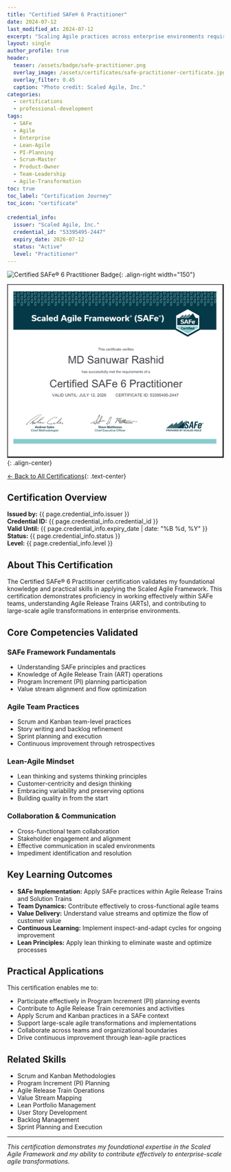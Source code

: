 ```yaml
---
title: "Certified SAFe® 6 Practitioner"
date: 2024-07-12
last_modified_at: 2024-07-12
excerpt: "Scaling Agile practices across enterprise environments requires more than theory—it demands practical expertise in leading transformation. My SAFe® 6 Practitioner certification journey provided deep insights into Lean-Agile principles, PI Planning, and delivering value at scale in complex organizational structures."
layout: single
author_profile: true
header:
  teaser: /assets/badge/safe-practitioner.png
  overlay_image: /assets/certificates/safe-practitioner-certificate.jpg
  overlay_filter: 0.45
  caption: "Photo credit: Scaled Agile, Inc."
categories:
  - certifications
  - professional-development
tags:
  - SAFe
  - Agile
  - Enterprise
  - Lean-Agile
  - PI-Planning
  - Scrum-Master
  - Product-Owner
  - Team-Leadership
  - Agile-Transformation
toc: true
toc_label: "Certification Journey"
toc_icon: "certificate"

credential_info:
  issuer: "Scaled Agile, Inc."
  credential_id: "53395495-2447"
  expiry_date: 2026-07-12
  status: "Active"
  level: "Practitioner"
---
```


![Certified SAFe® 6 Practitioner Badge](/assets/badge/safe-practitioner.png){: .align-right width="150"}

![SAFe Practitioner Certificate](/assets/certificates/safe-practitioner-certificate.jpg)
{: .align-center}

[← Back to All Certifications](/certifications/){: .text-center}

## Certification Overview

**Issued by:** {{ page.credential_info.issuer }}  
**Credential ID:** {{ page.credential_info.credential_id }}  
**Valid Until:** {{ page.credential_info.expiry_date | date: "%B %d, %Y" }}  
**Status:** {{ page.credential_info.status }}  
**Level:** {{ page.credential_info.level }}

## About This Certification

The Certified SAFe® 6 Practitioner certification validates my foundational knowledge and practical skills in applying the Scaled Agile Framework. This certification demonstrates proficiency in working effectively within SAFe teams, understanding Agile Release Trains (ARTs), and contributing to large-scale agile transformations in enterprise environments.

## Core Competencies Validated

### SAFe Framework Fundamentals
- Understanding SAFe principles and practices  
- Knowledge of Agile Release Train (ART) operations  
- Program Increment (PI) planning participation  
- Value stream alignment and flow optimization  

### Agile Team Practices
- Scrum and Kanban team-level practices  
- Story writing and backlog refinement  
- Sprint planning and execution  
- Continuous improvement through retrospectives  

### Lean-Agile Mindset
- Lean thinking and systems thinking principles  
- Customer-centricity and design thinking  
- Embracing variability and preserving options  
- Building quality in from the start  

### Collaboration & Communication
- Cross-functional team collaboration  
- Stakeholder engagement and alignment  
- Effective communication in scaled environments  
- Impediment identification and resolution  

## Key Learning Outcomes

- **SAFe Implementation:** Apply SAFe practices within Agile Release Trains and Solution Trains  
- **Team Dynamics:** Contribute effectively to cross-functional agile teams  
- **Value Delivery:** Understand value streams and optimize the flow of customer value  
- **Continuous Learning:** Implement inspect-and-adapt cycles for ongoing improvement  
- **Lean Principles:** Apply lean thinking to eliminate waste and optimize processes  

## Practical Applications

This certification enables me to:  
- Participate effectively in Program Increment (PI) planning events  
- Contribute to Agile Release Train ceremonies and activities  
- Apply Scrum and Kanban practices in a SAFe context  
- Support large-scale agile transformations and implementations  
- Collaborate across teams and organizational boundaries  
- Drive continuous improvement through lean-agile practices  

## Related Skills

- Scrum and Kanban Methodologies  
- Program Increment (PI) Planning  
- Agile Release Train Operations  
- Value Stream Mapping  
- Lean Portfolio Management  
- User Story Development  
- Backlog Management  
- Sprint Planning and Execution  

---

*This certification demonstrates my foundational expertise in the Scaled Agile Framework and my ability to contribute effectively to enterprise-scale agile transformations.*
